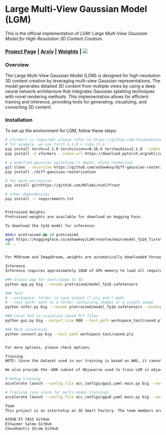 # Large Multi-View Gaussian Model (LGM)

This is the official implementation of *LGM: Large Multi-View Gaussian Model for High-Resolution 3D Content Creation*.

### [Project Page](https://me.kiui.moe/lgm/) | [Arxiv](https://arxiv.org/abs/2402.05054) | [Weights](https://huggingface.co/ashawkey/LGM) | <a href="https://huggingface.co/spaces/ashawkey/LGM"><img src="https://img.shields.io/badge/%F0%9F%A4%97%20Gradio%20Demo-Huggingface-orange"></a>

### Overview

The Large Multi-View Gaussian Model (LGM) is designed for high-resolution 3D content creation by leveraging multi-view Gaussian representations. The model generates detailed 3D content from multiple views by using a deep neural network architecture that integrates Gaussian splatting techniques with novel rendering methods. This implementation allows for efficient training and inference, providing tools for generating, visualizing, and converting 3D content.

### Installation

To set up the environment for LGM, follow these steps:

```bash
# xformers is required! please refer to https://github.com/facebookresearch/xformers for details.
# for example, we use torch 2.1.0 + cuda 11.8
pip install torch==2.1.0 torchvision==0.16.0 torchaudio==2.1.0 --index-url https://download.pytorch.org/whl/cu118
pip install -U xformers --index-url https://download.pytorch.org/whl/cu118

# a modified gaussian splatting (+ depth, alpha rendering)
git clone --recursive https://github.com/ashawkey/diff-gaussian-rasterization
pip install ./diff-gaussian-rasterization

# for mesh extraction
pip install git+https://github.com/NVlabs/nvdiffrast

# other dependencies
pip install -r requirements.txt


Pretrained Weights
Pretrained weights are available for download on Hugging Face.

To download the fp16 model for inference:

mkdir pretrained && cd pretrained
wget https://huggingface.co/ashawkey/LGM/resolve/main/model_fp16_fixrot.safetensors
cd ..


For MVDream and ImageDream, weights are automatically downloaded through a diffusers implementation.

Inference
Inference requires approximately 10GB of GPU memory to load all required models.

### Gradio app for text/image to 3D
python app.py big --resume pretrained/model_fp16.safetensors

### Test
# --workspace: folder to save output (*.ply and *.mp4)
# --test_path: path to a folder containing images or a single image
python infer.py big --resume pretrained/model_fp16.safetensors --workspace workspace_test --test_path data_test 

### Local GUI to visualize saved PLY files
python gui.py big --output_size 800 --test_path workspace_test/saved.ply

### Mesh conversion
python convert.py big --test_path workspace_test/saved.ply


For more options, please check options.

Training
NOTE: Since the dataset used in our training is based on AWS, it cannot be directly used for training in a new environment. We provide the necessary training code framework, please check and modify the dataset implementation!

We also provide the ~80K subset of Objaverse used to train LGM in objaverse_filter.

# Debug training
accelerate launch --config_file acc_configs/gpu1.yaml main.py big --workspace workspace_debug

# Training (use slurm for multi-nodes training)
accelerate launch --config_file acc_configs/gpu8.yaml main.py big --workspace workspace

Team
This project is an internship at 3D Smart Factory. The team members are:

AYOUB ET-TASS GitHub
Elhaimer Salma GitHub
Choukhantri Ikram GitHub

